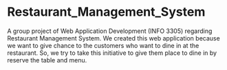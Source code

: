 # Restaurant_Management_System
A group project of Web Application Development (INFO 3305) regarding Restaurant Management System. We created this web application because we want to give chance to the customers who want to dine in at the restaurant. So, we try to take this initiative to give them place to dine in by reserve the table and menu. 
